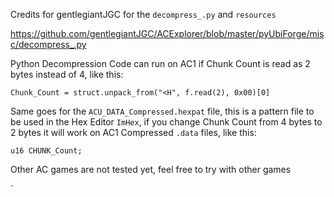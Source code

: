 Credits for gentlegiantJGC for the `decompress_.py` and `resources`

https://github.com/gentlegiantJGC/ACExplorer/blob/master/pyUbiForge/misc/decompress_.py

Python Decompression Code can run on AC1 if Chunk Count is read as 2 bytes instead of 4, like this:

`Chunk_Count = struct.unpack_from("<H", f.read(2), 0x00)[0]`

Same goes for the `ACU_DATA_Compressed.hexpat` file, this is a pattern file to be used in the Hex Editor `ImHex`, if you change Chunk Count from 4 bytes to 2 bytes it will work on AC1 Compressed `.data` files, like this:

`u16 CHUNK_Count;`

Other AC games are not tested yet, feel free to try with other games

`
